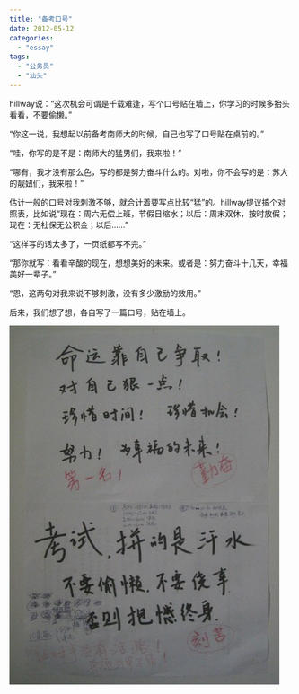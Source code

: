 ```yaml
---
title: "备考口号"
date: 2012-05-12
categories: 
  - "essay"
tags: 
  - "公务员"
  - "汕头"
---
```


hillway说：“这次机会可谓是千载难逢，写个口号贴在墙上，你学习的时候多抬头看看，不要偷懒。”

“你这一说，我想起以前备考南师大的时候，自己也写了口号贴在桌前的。”

“哇，你写的是不是：南师大的猛男们，我来啦！”

“哪有，我才没有那么色，写的都是努力奋斗什么的。对啦，你不会写的是：苏大的靓妞们，我来啦！”

估计一般的口号对我刺激不够，就合计着要写点比较“猛”的。hillway提议搞个对照表，比如说“现在：周六无偿上班，节假日缩水；以后：周末双休，按时放假；现在：无社保无公积金；以后……”

“这样写的话太多了，一页纸都写不完。”

“那你就写：看看辛酸的现在，想想美好的未来。或者是：努力奋斗十几天，幸福美好一辈子。”

“恩，这两句对我来说不够刺激，没有多少激励的效用。”

后来，我们想了想，各自写了一篇口号，贴在墙上。

![QQ截图未命名](images/7513317910_150da0a0c5_z.jpg)
